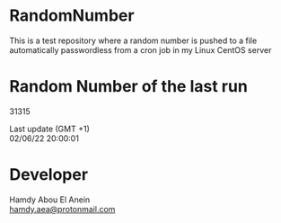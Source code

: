 # RandomNumber    
This is a test repository where a random number is pushed to a file automatically passwordless from a cron job in my Linux CentOS server    
# Random Number of the last run   
31315
      
Last update (GMT +1)    
02/06/22 20:00:01
# Developer    
Hamdy Abou El Anein   
hamdy.aea@protonmail.com
